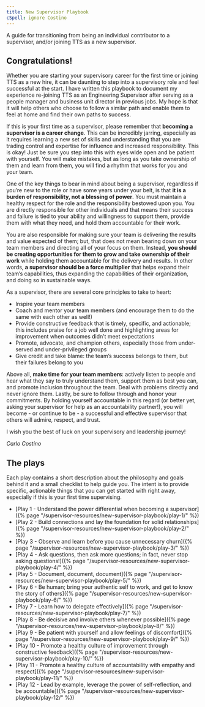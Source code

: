 ```yaml
---
title: New Supervisor Playbook
cSpell: ignore Costino
---
```


A guide for transitioning from being an individual contributor to a supervisor,
and/or joining TTS as a new supervisor.

## Congratulations!

Whether you are starting your supervisory career for the first time or joining
TTS as a new hire, it can be daunting to step into a supervisory role and feel
successful at the start. I have written this playbook to document my experience
re-joining TTS as an Engineering Supervisor after serving as a people manager
and business unit director in previous jobs. My hope is that it will help others
who choose to follow a similar path and enable them to feel at home and find
their own paths to success.

If this is your first time as a supervisor, please remember that **becoming a
supervisor is a career change**. This can be incredibly jarring, especially as
it requires learning a new set of skills and understanding that you are trading
control and expertise for influence and increased responsibility. This is okay!
Just be sure you step into this with eyes wide open and be patient with
yourself. You will make mistakes, but as long as you take ownership of them and
learn from them, you will find a rhythm that works for you and your team.

One of the key things to bear in mind about being a supervisor, regardless if
you’re new to the role or have some years under your belt, is that **it is a
burden of responsibility, not a blessing of power**. You must maintain a healthy
respect for the role and the responsibility bestowed upon you. You are directly
responsible for other individuals and that means their success and failure is
tied to your ability and willingness to support them, provide them with what
they need, and hold them accountable for their work.

You are also responsible for making sure your team is delivering the results and
value expected of them; but, that does not mean bearing down on your team
members and directing all of your focus on them. Instead, **you should be
creating opportunities for them to grow and take ownership of their work** while
holding them accountable for the delivery and results. In other words, **a
supervisor should be a force multiplier** that helps expand their team’s
capabilities, thus expanding the capabilities of their organization, and doing
so in sustainable ways.

As a supervisor, there are several core principles to take to heart:

- Inspire your team members
- Coach and mentor your team members (and encourage them to do the same with
  each other as well!)
- Provide constructive feedback that is timely, specific, and actionable; this
  includes praise for a job well done and highlighting areas for improvement
  when outcomes didn’t meet expectations
- Promote, advocate, and champion others, especially those from under-served and
  under-privileged groups
- Give credit and take blame: the team’s success belongs to them, but their
  failures belong to you

Above all, **make time for your team members**: actively listen to people and
hear what they say to truly understand them, support them as best you can, and
promote inclusion throughout the team. Deal with problems directly and never
ignore them. Lastly, be sure to follow through and honor your commitments. By
holding yourself accountable in this regard (or better yet, asking your
supervisor for help as an accountability partner!), you will become - or
continue to be - a successful and effective supervisor that others will admire,
respect, and trust.

I wish you the best of luck on your supervisory and leadership journey!

_Carlo Costino_

## The plays

Each play contains a short description about the philosophy and goals behind it
and a small checklist to help guide you. The intent is to provide specific,
actionable things that you can get started with right away, especially if this
is your first time supervising.

- [Play 1 - Understand the power differential when becoming a
  supervisor]({% page "/supervisor-resources/new-supervisor-playbook/play-1/" %})
- [Play 2 - Build connections and lay the foundation for solid
  relationships]({% page "/supervisor-resources/new-supervisor-playbook/play-2/" %})
- [Play 3 - Observe and learn before you cause unnecessary
  churn]({% page "/supervisor-resources/new-supervisor-playbook/play-3/" %})
- [Play 4 - Ask questions, then ask more questions; in fact, never stop asking
  questions!]({% page "/supervisor-resources/new-supervisor-playbook/play-4/" %})
- [Play 5 - Document, document,
  document]({% page "/supervisor-resources/new-supervisor-playbook/play-5/" %})
- [Play 6 - Be human; bring your authentic self to work, and get to know the
  story of
  others]({% page "/supervisor-resources/new-supervisor-playbook/play-6/" %})
- [Play 7 - Learn how to delegate
  effectively]({% page "/supervisor-resources/new-supervisor-playbook/play-7/" %})
- [Play 8 - Be decisive and involve others whenever
  possible]({% page "/supervisor-resources/new-supervisor-playbook/play-8/" %})
- [Play 9 - Be patient with yourself and allow feelings of
  discomfort]({% page "/supervisor-resources/new-supervisor-playbook/play-9/" %})
- [Play 10 - Promote a healthy culture of improvement through constructive
  feedback]({% page "/supervisor-resources/new-supervisor-playbook/play-10/" %})
- [Play 11 - Promote a healthy culture of accountability with empathy and
  respect]({% page "/supervisor-resources/new-supervisor-playbook/play-11/" %})
- [Play 12 - Lead by example, leverage the power of self-reflection, and be
  accountable]({% page "/supervisor-resources/new-supervisor-playbook/play-12/" %})
